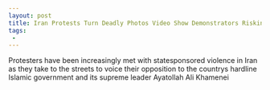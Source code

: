 ```yaml
---
layout: post
title: Iran Protests Turn Deadly Photos Video Show Demonstrators Risking Lives to Oppose Extremist Regime
tags:
 -
---
```

Protesters have been increasingly met with statesponsored violence in Iran as they take to the streets to voice their opposition to the countrys hardline Islamic government and its supreme leader Ayatollah Ali Khamenei
